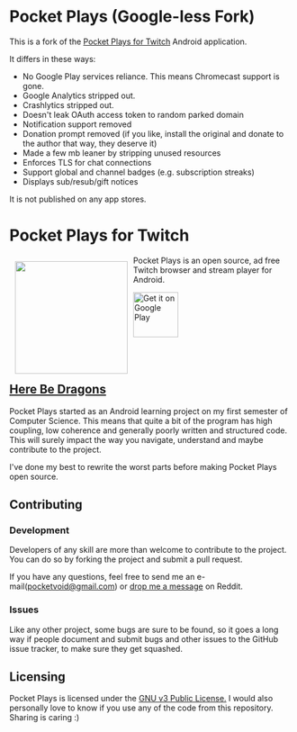 # Pocket Plays (Google-less Fork)

This is a fork of the [Pocket Plays for Twitch](https://github.com/SebastianRask/Pocket-Plays-for-Twitch) Android application.

It differs in these ways:

- No Google Play services reliance. This means Chromecast support is gone.
- Google Analytics stripped out.
- Crashlytics stripped out.
- Doesn't leak OAuth access token to random parked domain
- Notification support removed
- Donation prompt removed (if you like, install the original and donate to the author that way, they deserve it)
- Made a few mb leaner by stripping unused resources
- Enforces TLS for chat connections
- Support global and channel badges (e.g. subscription streaks)
- Displays sub/resub/gift notices

It is not published on any app stores.

# Pocket Plays for Twitch
<img src="https://lh3.googleusercontent.com/uYQLNHtuzLKnyCFUA5CeAqaO6EcsTHXl6kI9D4xc1Rp67cxoTjXuvIJUycSLl2rLXw=s180" align="left" width="200" hspace="10" vspace="10"/>

Pocket Plays is an open source, ad free Twitch browser and stream player for Android.

<a href="https://play.google.com/store/apps/details?id=net.nrask.notifyme">
    <img alt="Get it on Google Play" height="80" 
         src="https://play.google.com/intl/en_us/badges/images/generic/en_badge_web_generic.png" />
</a>

</br>
</br>
</br>
</br>

## [Here Be Dragons](https://en.wikipedia.org/wiki/Here_be_dragons)

Pocket Plays started as an Android learning project on my first semester of Computer Science. 
This means that quite a bit of the program has high coupling, low coherence and generally poorly written and structured code.  
This will surely impact the way you navigate, understand and maybe contribute to the project. 

I've done my best to rewrite the worst parts before making Pocket Plays open source.

## Contributing

### Development

Developers of any skill are more than welcome to contribute to the project. 
You can do so by forking the project and submit a pull request.

If you have any questions, feel free to
send me an e-mail(pocketvoid@gmail.com) or
[drop me a message](https://www.reddit.com/message/compose/?to=sebofdoom) on Reddit.

### Issues

Like any other project, some bugs are sure to be found, so it 
goes a long way if people document and submit bugs and other
issues to the GitHub issue tracker, to make sure they get squashed.

## Licensing

Pocket Plays is licensed under the [GNU v3 Public License.](https://github.com/SebastianRask/Pocket-Plays-for-Twitch/blob/master/LICENSE)
I would also personally love to know if you use any of the code from this repository. Sharing is caring :)
